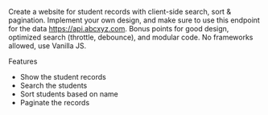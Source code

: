Create a website for student records with client-side search, sort & pagination.
Implement your own design, and make sure to use this endpoint for the data https://api.abcxyz.com.
Bonus points for good design, optimized search (throttle, debounce), and modular code. No frameworks allowed, use Vanilla JS.


Features
* Show the student records
* Search the students
* Sort students based on name
* Paginate the records